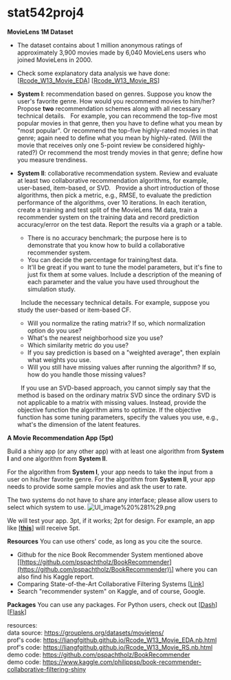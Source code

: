# stat542proj4

**MovieLens 1M Dataset**
- The dataset contains about 1 million anonymous ratings of approximately 3,900 movies made by 6,040 MovieLens users who joined MovieLens in 2000.
- Check some explanatory data analysis we have done:
\[[Rcode_W13_Movie_EDA](https://liangfgithub.github.io/Rcode_W13_Movie_EDA.nb.html)\] \[[Rcode_W13_Movie_RS](https://liangfgithub.github.io/Rcode_W13_Movie_RS.nb.html)\]

- **System I**: recommendation based on genres. Suppose you know the user's favorite genre. How would you recommend movies to him/her?
  &nbsp;
  Propose **two** recommendation schemes along with all necessary technical details.
   &nbsp;
   For example, you can recommend the top-five most popular movies in that genre, then you have to define what you mean by "most popular". Or recommend the top-five highly-rated movies in that genre; again need to define what you mean by highly-rated. (Will the movie that receives only one 5-point review be considered highly-rated?) Or recommend the most trendy movies in that genre; define how you measure trendiness.

- **System II**: collaborative recommendation system. Review and evaluate at least two collaborative recommendation algorithms, for example, user-based, item-based, or SVD.
  &nbsp;
  Provide a short introduction of those algorithms, then pick a metric, e.g., RMSE, to evaluate the prediction performance of the algorithms, over 10 iterations. In each iteration, create a training and test split of the MovieLens 1M data, train a recommender system on the training data and record prediction accuracy/error on the test data. Report the results via a graph or a table.
  - There is no accuracy benchmark; the purpose here is to demonstrate that you know how to build a collaborative recommender system.
  - You can decide the percentage for training/test data.
  - It'll be great if you want to tune the model parameters, but it's fine to just fix them at some values. Include a description of the meaning of each parameter and the value you have used throughout the simulation study.
  
  &nbsp;
  Include the necessary technical details. For example, suppose you study the user-based or item-based CF.
  - Will you normalize the rating matrix? If so, which normalization option do you use?   
  - What's the nearest neighborhood size you use?
  - Which similarity metric do you use?
  - If you say prediction is based on a "weighted average", then explain what weights you use.
  - Will you still have missing values after running the algorithm? If so, how do you handle those missing values?

  &nbsp;
If you use an SVD-based approach, you cannot simply say that the method is based on the ordinary matrix SVD since the ordinary SVD is not applicable to a matrix with missing values. Instead, provide the objective function the algorithm aims to optimize. If the objective function has some tuning parameters, specify the values you use, e.g., what's the dimension of the latent features.

**A Movie Recommendation App (5pt)**

Build a shiny app (or any other app) with at least one algorithm from **System I** and one algorithm from **System II**.

For the algorithm from **System I**, your app needs to take the input from a user on his/her favorite genre. For the algorithm from **System II**, your app needs to provide some sample movies and ask the user to rate.

The two systems do not have to share any interface; please allow users to select which system to use.
![UI_image%20%281%29.png](https://campuspro-uploads.s3.us-west-2.amazonaws.com/497eef81-a2cf-4d1c-923e-22a7e4dcb092/368df833-ba22-414f-8fd1-a3e796342fc9/UI_image%20%281%29.png)

We will test your app. 3pt, if it works; 2pt for design. For example, an app like \[[**this**](https://philippsp.shinyapps.io/BookRecommendation/)\] will receive 5pt.

**Resources**
You can use others' code, as long as you cite the source.
- Github for the nice Book Recommender System mentioned above
\[[https://github.com/pspachtholz/BookRecommender](https://github.com/pspachtholz/BookRecommender)\]
where you can also find his Kaggle report.
- Comparing State-of-the-Art Collaborative Filtering Systems \[[Link](https://liangfgithub.github.io/ref/Comparing_State-of-the-Art_Collaborative_Filtering_Systems.pdf)\]
- Search "recommender system" on Kaggle, and of course, Google.

**Packages**
You can use any packages. For Python users, check out \[[Dash](https://dash.plotly.com/)\] \[[Flask](https://opensource.com/article/18/4/flask)\]


resources:  
data source:  https://grouplens.org/datasets/movielens/  
prof's code:  https://liangfgithub.github.io/Rcode_W13_Movie_EDA.nb.html  
prof's code:  https://liangfgithub.github.io/Rcode_W13_Movie_RS.nb.html  
demo code:  https://github.com/pspachtholz/BookRecommender  
demo code:  https://www.kaggle.com/philippsp/book-recommender-collaborative-filtering-shiny  
